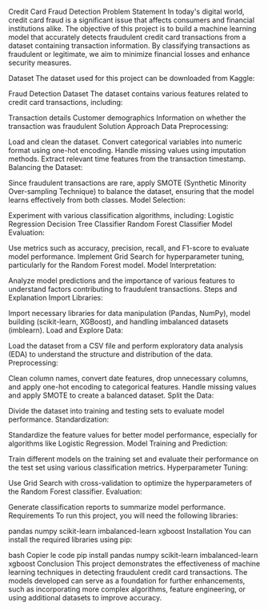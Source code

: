 Credit Card Fraud Detection
Problem Statement
In today's digital world, credit card fraud is a significant issue that affects consumers and financial institutions alike. The objective of this project is to build a machine learning model that accurately detects fraudulent credit card transactions from a dataset containing transaction information. By classifying transactions as fraudulent or legitimate, we aim to minimize financial losses and enhance security measures.

Dataset
The dataset used for this project can be downloaded from Kaggle:

Fraud Detection Dataset
The dataset contains various features related to credit card transactions, including:

Transaction details
Customer demographics
Information on whether the transaction was fraudulent
Solution Approach
Data Preprocessing:

Load and clean the dataset.
Convert categorical variables into numeric format using one-hot encoding.
Handle missing values using imputation methods.
Extract relevant time features from the transaction timestamp.
Balancing the Dataset:

Since fraudulent transactions are rare, apply SMOTE (Synthetic Minority Over-sampling Technique) to balance the dataset, ensuring that the model learns effectively from both classes.
Model Selection:

Experiment with various classification algorithms, including:
Logistic Regression
Decision Tree Classifier
Random Forest Classifier
Model Evaluation:

Use metrics such as accuracy, precision, recall, and F1-score to evaluate model performance.
Implement Grid Search for hyperparameter tuning, particularly for the Random Forest model.
Model Interpretation:

Analyze model predictions and the importance of various features to understand factors contributing to fraudulent transactions.
Steps and Explanation
Import Libraries:

Import necessary libraries for data manipulation (Pandas, NumPy), model building (scikit-learn, XGBoost), and handling imbalanced datasets (imblearn).
Load and Explore Data:

Load the dataset from a CSV file and perform exploratory data analysis (EDA) to understand the structure and distribution of the data.
Preprocessing:

Clean column names, convert date features, drop unnecessary columns, and apply one-hot encoding to categorical features.
Handle missing values and apply SMOTE to create a balanced dataset.
Split the Data:

Divide the dataset into training and testing sets to evaluate model performance.
Standardization:

Standardize the feature values for better model performance, especially for algorithms like Logistic Regression.
Model Training and Prediction:

Train different models on the training set and evaluate their performance on the test set using various classification metrics.
Hyperparameter Tuning:

Use Grid Search with cross-validation to optimize the hyperparameters of the Random Forest classifier.
Evaluation:

Generate classification reports to summarize model performance.
Requirements
To run this project, you will need the following libraries:

pandas
numpy
scikit-learn
imbalanced-learn
xgboost
Installation
You can install the required libraries using pip:

bash
Copier le code
pip install pandas numpy scikit-learn imbalanced-learn xgboost
Conclusion
This project demonstrates the effectiveness of machine learning techniques in detecting fraudulent credit card transactions. The models developed can serve as a foundation for further enhancements, such as incorporating more complex algorithms, feature engineering, or using additional datasets to improve accuracy.